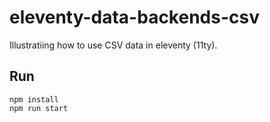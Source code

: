 # eleventy-data-backends-csv

Illustratiing how to use CSV data in eleventy (11ty).

## Run
```
npm install
npm run start
```
